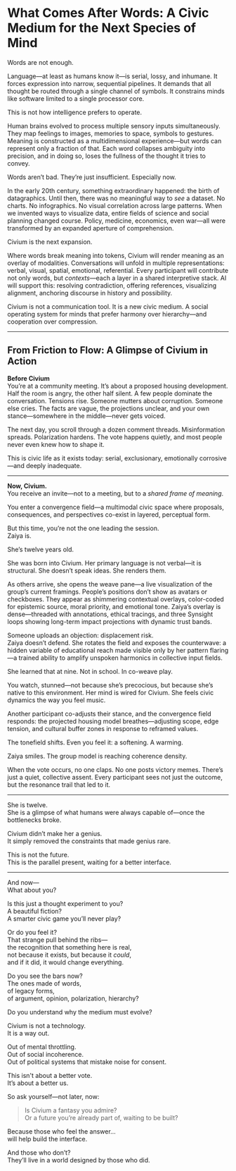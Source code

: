 <!-- Filename: insight/Inadequacy_of_Words.md -->

# What Comes After Words: A Civic Medium for the Next Species of Mind

Words are not enough.

Language—at least as humans know it—is serial, lossy, and inhumane. It forces expression into narrow, sequential pipelines. It demands that all thought be routed through a single channel of symbols. It constrains minds like software limited to a single processor core.

This is not how intelligence prefers to operate.

Human brains evolved to process multiple sensory inputs simultaneously. They map feelings to images, memories to space, symbols to gestures. Meaning is constructed as a multidimensional experience—but words can represent only a fraction of that. Each word collapses ambiguity into precision, and in doing so, loses the fullness of the thought it tries to convey.

Words aren’t bad. They’re just insufficient. Especially now.

In the early 20th century, something extraordinary happened: the birth of datagraphics. Until then, there was no meaningful way to *see* a dataset. No charts. No infographics. No visual correlation across large patterns. When we invented ways to visualize data, entire fields of science and social planning changed course. Policy, medicine, economics, even war—all were transformed by an expanded aperture of comprehension.

Civium is the next expansion.

Where words break meaning into tokens, Civium will render meaning as an overlay of modalities. Conversations will unfold in multiple representations: verbal, visual, spatial, emotional, referential. Every participant will contribute not only words, but *contexts*—each a layer in a shared interpretive stack. AI will support this: resolving contradiction, offering references, visualizing alignment, anchoring discourse in history and possibility.

Civium is not a communication tool. It is a new civic medium. A social operating system for minds that prefer harmony over hierarchy—and cooperation over compression.

---

## From Friction to Flow: A Glimpse of Civium in Action

**Before Civium**  
You’re at a community meeting. It’s about a proposed housing development. Half the room is angry, the other half silent. A few people dominate the conversation. Tensions rise. Someone mutters about corruption. Someone else cries. The facts are vague, the projections unclear, and your own stance—somewhere in the middle—never gets voiced.  

The next day, you scroll through a dozen comment threads. Misinformation spreads. Polarization hardens. The vote happens quietly, and most people never even knew how to shape it.  

This is civic life as it exists today: serial, exclusionary, emotionally corrosive—and deeply inadequate.

---

**Now, Civium.**  
You receive an invite—not to a meeting, but to a *shared frame of meaning*.

You enter a convergence field—a multimodal civic space where proposals, consequences, and perspectives co-exist in layered, perceptual form.

But this time, you’re not the one leading the session.  
Zaiya is.

She’s twelve years old.

She was born into Civium. Her primary language is not verbal—it is structural. She doesn’t speak ideas. She renders them.

As others arrive, she opens the weave pane—a live visualization of the group’s current framings. People’s positions don’t show as avatars or checkboxes. They appear as shimmering contextual overlays, color-coded for epistemic source, moral priority, and emotional tone. Zaiya’s overlay is dense—threaded with annotations, ethical tracings, and three Synsight loops showing long-term impact projections with dynamic trust bands.

Someone uploads an objection: displacement risk.  
Zaiya doesn’t defend. She rotates the field and exposes the counterwave: a hidden variable of educational reach made visible only by her pattern flaring—a trained ability to amplify unspoken harmonics in collective input fields.  

She learned that at nine. Not in school. In co-weave play.

You watch, stunned—not because she’s precocious, but because she’s native to this environment. Her mind is wired for Civium. She feels civic dynamics the way you feel music.

Another participant co-adjusts their stance, and the convergence field responds: the projected housing model breathes—adjusting scope, edge tension, and cultural buffer zones in response to reframed values.

The tonefield shifts. Even you feel it: a softening. A warming.

Zaiya smiles. The group model is reaching coherence density.

When the vote occurs, no one claps. No one posts victory memes. There’s just a quiet, collective assent. Every participant sees not just the outcome, but the resonance trail that led to it.

---

She is twelve.  
She is a glimpse of what humans were always capable of—once the bottlenecks broke.

Civium didn’t make her a genius.  
It simply removed the constraints that made genius rare.

This is not the future.  
This is the parallel present, waiting for a better interface.

---

And now—  
What about you?

Is this just a thought experiment to you?  
A beautiful fiction?  
A smarter civic game you’ll never play?

Or do you feel it?  
That strange pull behind the ribs—  
the recognition that something here is real,  
not because it exists, but because it *could*,  
and if it did, it would change everything.

Do you see the bars now?  
The ones made of words,  
of legacy forms,  
of argument, opinion, polarization, hierarchy?

Do you understand why the medium must evolve?

Civium is not a technology.  
It is a way out.

Out of mental throttling.  
Out of social incoherence.  
Out of political systems that mistake noise for consent.

This isn't about a better vote.  
It’s about a better us.

So ask yourself—not later, now:  
> Is Civium a fantasy you admire?  
> Or a future you’re already part of, waiting to be built?

Because those who feel the answer…  
will help build the interface.

And those who don’t?  
They’ll live in a world designed by those who did.

